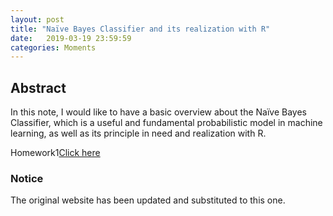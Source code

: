 ```yaml
---
layout: post
title: "Naïve Bayes Classifier and its realization with R"
date:   2019-03-19 23:59:59
categories: Moments
---
```




## Abstract
In this note, I would like to have a basic overview about the Naïve Bayes Classifier, which is a useful and fundamental probabilistic model in machine learning, as well as its principle in need and realization with R.

Homework1[Click here]({{site.baseurl}}/assets/HW1_zzh.pdf)


### Notice
The original website has been updated and substituted to this one.
